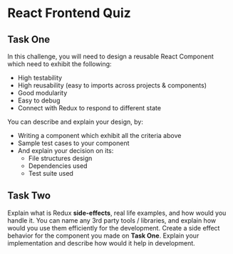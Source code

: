 # React Frontend Quiz

## Task One
In this challenge, you will need to design a reusable React Component which need to exhibit the following:
- High testability
- High reusability (easy to imports across projects & components)
- Good modularity
- Easy to debug
- Connect with Redux to respond to different state

You can describe and explain your design, by:
- Writing a component which exhibit all the criteria above
- Sample test cases to your component
- And explain your decision on its:
	- File structures design
	- Dependencies used
	- Test suite used

## Task Two
Explain what is Redux __side-effects__, real life examples, and how would you handle it. You can name any 3rd party tools / libraries, and explain how would you use them efficiently for the development. Create a side effect behavior for the component you made on __Task One__. Explain your implementation and describe how would it help in development.
